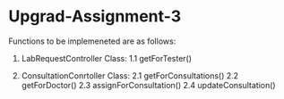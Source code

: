 # Upgrad-Assignment-3

Functions to be implemeneted are as follows:
1. LabRequestController Class:
    1.1 getForTester()

2. ConsultationConrtoller Class:
    2.1 getForConsultations()
    2.2 getForDoctor()
    2.3 assignForConsultation()
    2.4 updateConsultation()
